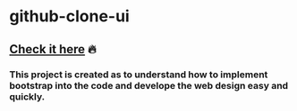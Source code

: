 # github-clone-ui

## [Check it here]( https://sehbaz.github.io/github-clone-ui/) :fire:
### This project is created as to understand how to implement bootstrap into the code and develope the web design easy and quickly.



